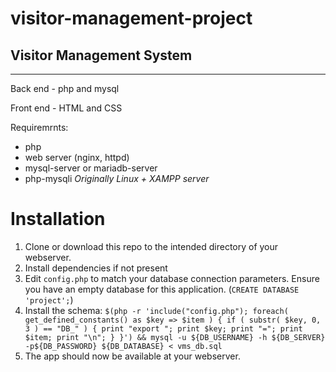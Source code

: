 # visitor-management-project
## Visitor Management System
---------------------------------
Back end - php and mysql

Front end - HTML and CSS

Requiremrnts:
* php
* web server (nginx, httpd)
* mysql-server or mariadb-server
* php-mysqli
_Originally Linux + XAMPP server_

# Installation

1. Clone or download this repo to the intended directory of your webserver.
1. Install dependencies if not present
1. Edit `config.php` to match your database connection parameters.  Ensure you have an empty database for this application. (`CREATE DATABASE 'project';`)
1. Install the schema: `$(php -r 'include("config.php"); foreach( get_defined_constants() as $key => $item ) { if ( substr( $key, 0, 3 ) == "DB_" ) { print "export "; print $key; print "="; print $item; print "\n"; } }') && mysql -u ${DB_USERNAME} -h ${DB_SERVER} -p${DB_PASSWORD} ${DB_DATABASE} < vms_db.sql`
1. The app should now be available at your webserver.
